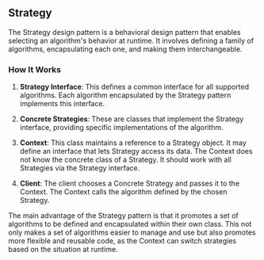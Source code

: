 ## Strategy

The Strategy design pattern is a behavioral design pattern that enables selecting an algorithm's behavior at runtime. It involves defining a family of algorithms, encapsulating each one, and making them interchangeable.


### How It Works

1. **Strategy Interface**: This defines a common interface for all supported algorithms. Each algorithm encapsulated by the Strategy pattern implements this interface.

2. **Concrete Strategies**: These are classes that implement the Strategy interface, providing specific implementations of the algorithm.

3. **Context**: This class maintains a reference to a Strategy object. It may define an interface that lets Strategy access its data. The Context does not know the concrete class of a Strategy. It should work with all Strategies via the Strategy interface.

4. **Client**: The client chooses a Concrete Strategy and passes it to the Context. The Context calls the algorithm defined by the chosen Strategy.

The main advantage of the Strategy pattern is that it promotes a set of algorithms to be defined and encapsulated within their own class. This not only makes a set of algorithms easier to manage and use but also promotes more flexible and reusable code, as the Context can switch strategies based on the situation at runtime.
